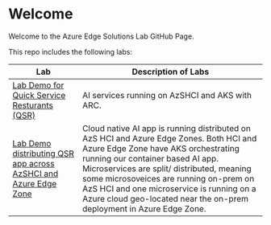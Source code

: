# Welcome

Welcome to the Azure Edge Solutions Lab GitHub Page.


This repo includes the following labs:

Lab | Description of Labs
--- | ---
[Lab Demo for Quick Service Resturants (QSR)](https://github.com/microsoft/Azure-Edge-Solutions-Lab/tree/main/Lab%20Demo%20QSR) | AI services running on AzSHCI and AKS with ARC.
[Lab Demo distributing QSR app across AzSHCI and Azure Edge Zone](https://github.com/microsoft/Azure-Edge-Solutions-Lab/tree/main/Edgezone-QSR%20Demo) | Cloud native AI app is running distributed on AzS HCI and Azure Edge Zones. Both HCI and Azure Edge Zone have AKS orchestrating running our container based AI app. Microservices are split/ distributed, meaning some microsoveices are running on-prem on AzS HCI and one microservice is running on a Azure cloud geo-located near the on-prem deployment in Azure Edge Zone.
